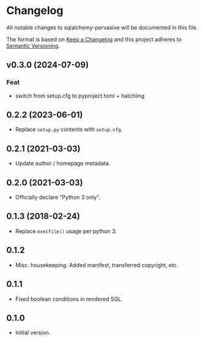 
# Changelog
All notable changes to sqlalchemy-pervasive will be documented in this file.

The format is based on [Keep a Changelog](http://keepachangelog.com/en/1.0.0/)
and this project adheres to [Semantic Versioning](http://semver.org/spec/v2.0.0.html).

## v0.3.0 (2024-07-09)

### Feat

- switch from setup.cfg to pyproject.toml + hatchling

## 0.2.2 (2023-06-01)

* Replace ``setup.py`` contents with ``setup.cfg``.


## 0.2.1 (2021-03-03)

* Update author / homepage metadata.


## 0.2.0 (2021-03-03)

* Officially declare "Python 3 only".


## 0.1.3 (2018-02-24)

* Replace ``execfile()`` usage per python 3.


## 0.1.2

* Misc. housekeeping.  Added manifest, transferred copyright, etc.


## 0.1.1

* Fixed boolean conditions in rendered SQL.


## 0.1.0

* Initial version.
